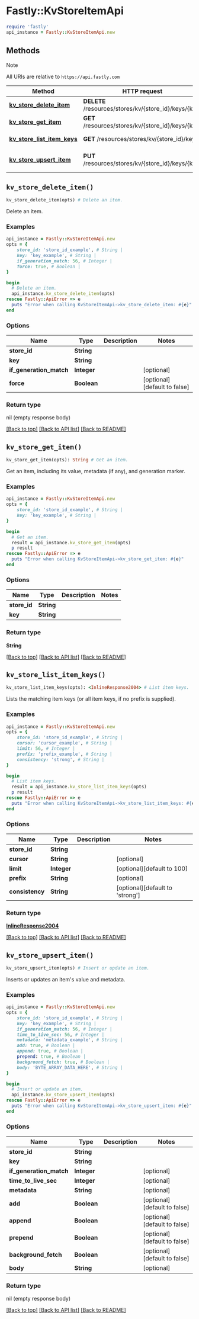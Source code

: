 # Fastly::KvStoreItemApi


```ruby
require 'fastly'
api_instance = Fastly::KvStoreItemApi.new
```

## Methods

> [!NOTE]
> All URIs are relative to `https://api.fastly.com`

Method | HTTP request | Description
------ | ------------ | -----------
[**kv_store_delete_item**](KvStoreItemApi.md#kv_store_delete_item) | **DELETE** /resources/stores/kv/{store_id}/keys/{key} | Delete an item.
[**kv_store_get_item**](KvStoreItemApi.md#kv_store_get_item) | **GET** /resources/stores/kv/{store_id}/keys/{key} | Get an item.
[**kv_store_list_item_keys**](KvStoreItemApi.md#kv_store_list_item_keys) | **GET** /resources/stores/kv/{store_id}/keys | List item keys.
[**kv_store_upsert_item**](KvStoreItemApi.md#kv_store_upsert_item) | **PUT** /resources/stores/kv/{store_id}/keys/{key} | Insert or update an item.


## `kv_store_delete_item()`

```ruby
kv_store_delete_item(opts) # Delete an item.
```

Delete an item.

### Examples

```ruby
api_instance = Fastly::KvStoreItemApi.new
opts = {
    store_id: 'store_id_example', # String | 
    key: 'key_example', # String | 
    if_generation_match: 56, # Integer | 
    force: true, # Boolean | 
}

begin
  # Delete an item.
  api_instance.kv_store_delete_item(opts)
rescue Fastly::ApiError => e
  puts "Error when calling KvStoreItemApi->kv_store_delete_item: #{e}"
end
```

### Options

| Name | Type | Description | Notes |
| ---- | ---- | ----------- | ----- |
| **store_id** | **String** |  |  |
| **key** | **String** |  |  |
| **if_generation_match** | **Integer** |  | [optional] |
| **force** | **Boolean** |  | [optional][default to false] |

### Return type

nil (empty response body)

[[Back to top]](#) [[Back to API list]](../../README.md#endpoints)
[[Back to README]](../../README.md)
## `kv_store_get_item()`

```ruby
kv_store_get_item(opts): String # Get an item.
```

Get an item, including its value, metadata (if any), and generation marker.

### Examples

```ruby
api_instance = Fastly::KvStoreItemApi.new
opts = {
    store_id: 'store_id_example', # String | 
    key: 'key_example', # String | 
}

begin
  # Get an item.
  result = api_instance.kv_store_get_item(opts)
  p result
rescue Fastly::ApiError => e
  puts "Error when calling KvStoreItemApi->kv_store_get_item: #{e}"
end
```

### Options

| Name | Type | Description | Notes |
| ---- | ---- | ----------- | ----- |
| **store_id** | **String** |  |  |
| **key** | **String** |  |  |

### Return type

**String**

[[Back to top]](#) [[Back to API list]](../../README.md#endpoints)
[[Back to README]](../../README.md)
## `kv_store_list_item_keys()`

```ruby
kv_store_list_item_keys(opts): <InlineResponse2004> # List item keys.
```

Lists the matching item keys (or all item keys, if no prefix is supplied).

### Examples

```ruby
api_instance = Fastly::KvStoreItemApi.new
opts = {
    store_id: 'store_id_example', # String | 
    cursor: 'cursor_example', # String | 
    limit: 56, # Integer | 
    prefix: 'prefix_example', # String | 
    consistency: 'strong', # String | 
}

begin
  # List item keys.
  result = api_instance.kv_store_list_item_keys(opts)
  p result
rescue Fastly::ApiError => e
  puts "Error when calling KvStoreItemApi->kv_store_list_item_keys: #{e}"
end
```

### Options

| Name | Type | Description | Notes |
| ---- | ---- | ----------- | ----- |
| **store_id** | **String** |  |  |
| **cursor** | **String** |  | [optional] |
| **limit** | **Integer** |  | [optional][default to 100] |
| **prefix** | **String** |  | [optional] |
| **consistency** | **String** |  | [optional][default to &#39;strong&#39;] |

### Return type

[**InlineResponse2004**](InlineResponse2004.md)

[[Back to top]](#) [[Back to API list]](../../README.md#endpoints)
[[Back to README]](../../README.md)
## `kv_store_upsert_item()`

```ruby
kv_store_upsert_item(opts) # Insert or update an item.
```

Inserts or updates an item's value and metadata.

### Examples

```ruby
api_instance = Fastly::KvStoreItemApi.new
opts = {
    store_id: 'store_id_example', # String | 
    key: 'key_example', # String | 
    if_generation_match: 56, # Integer | 
    time_to_live_sec: 56, # Integer | 
    metadata: 'metadata_example', # String | 
    add: true, # Boolean | 
    append: true, # Boolean | 
    prepend: true, # Boolean | 
    background_fetch: true, # Boolean | 
    body: 'BYTE_ARRAY_DATA_HERE', # String | 
}

begin
  # Insert or update an item.
  api_instance.kv_store_upsert_item(opts)
rescue Fastly::ApiError => e
  puts "Error when calling KvStoreItemApi->kv_store_upsert_item: #{e}"
end
```

### Options

| Name | Type | Description | Notes |
| ---- | ---- | ----------- | ----- |
| **store_id** | **String** |  |  |
| **key** | **String** |  |  |
| **if_generation_match** | **Integer** |  | [optional] |
| **time_to_live_sec** | **Integer** |  | [optional] |
| **metadata** | **String** |  | [optional] |
| **add** | **Boolean** |  | [optional][default to false] |
| **append** | **Boolean** |  | [optional][default to false] |
| **prepend** | **Boolean** |  | [optional][default to false] |
| **background_fetch** | **Boolean** |  | [optional][default to false] |
| **body** | **String** |  | [optional] |

### Return type

nil (empty response body)

[[Back to top]](#) [[Back to API list]](../../README.md#endpoints)
[[Back to README]](../../README.md)
